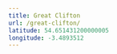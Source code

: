 ```yaml
---
title: Great Clifton
url: /great-clifton/
latitude: 54.651431200000005
longitude: -3.4893512
---
```

